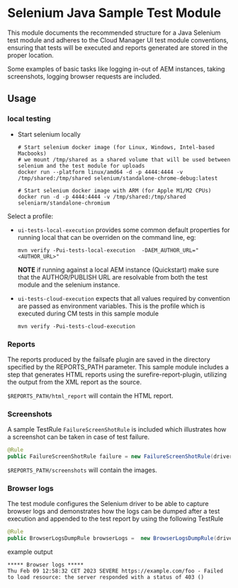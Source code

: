 # Selenium Java Sample Test Module

This module documents the recommended structure for a Java Selenium test module and adheres to the Cloud Manager UI test module conventions,
ensuring that tests will be executed and reports generated are stored in the proper location.

Some examples of basic tasks like logging in-out of AEM instances, taking screenshots, logging browser requests are included.


## Usage

### local testing

- Start selenium locally
  ```shell
  # Start selenium docker image (for Linux, Windows, Intel-based Macbooks)
  # we mount /tmp/shared as a shared volume that will be used between selenium and the test module for uploads
  docker run --platform linux/amd64 -d -p 4444:4444 -v /tmp/shared:/tmp/shared selenium/standalone-chrome-debug:latest
  
  # Start selenium docker image with ARM (for Apple M1/M2 CPUs)
  docker run -d -p 4444:4444 -v /tmp/shared:/tmp/shared seleniarm/standalone-chromium
  ```

Select a profile:
- `ui-tests-local-execution`  provides some common default properties for running local that can be overriden on the command line, eg:
   ```
   mvn verify -Pui-tests-local-execution  -DAEM_AUTHOR_URL="<AUTHOR_URL>"
   ```
   **NOTE** if running against a local AEM instance (Quickstart) make sure that the AUTHOR/PUBLISH URL are resolvable from
   both the test module and the selenium instance.
 
- `ui-tests-cloud-execution` expects that all values required by convention are passed as environment variables.
   This is the profile which is executed during CM tests in this sample module
   ```
   mvn verify -Pui-tests-cloud-execution
   ```


### Reports

The reports produced by the failsafe plugin are saved in the directory specified by the REPORTS_PATH parameter. 
This sample module includes a step that generates HTML reports using the surefire-report-plugin, utilizing the output from the XML report as the source.

`$REPORTS_PATH/html_report` will contain the HTML report.

### Screenshots 

A sample TestRule `FailureScreenShotRule` is included which illustrates how a screenshot can be taken in case of test failure.
````java
@Rule
public FailureScreenShotRule failure = new FailureScreenShotRule(driver);
````
 
`$REPORTS_PATH/screenshots` will contain the images.

### Browser logs

The test module configures the Selenium driver to be able to capture browser logs and demonstrates how the logs can be 
dumped after a test execution and appended to the test report by using the following TestRule

```java
@Rule
public BrowserLogsDumpRule browserLogs =  new BrowserLogsDumpRule(driver);
```
example output 
```
***** Browser logs *****
Thu Feb 09 12:58:32 CET 2023 SEVERE https://example.com/foo - Failed to load resource: the server responded with a status of 403 ()

```





